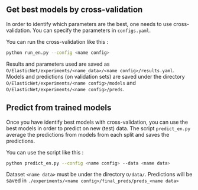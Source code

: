 **Get best models by cross-validation**
---------------------------------------
In order to identify which parameters are the best, one needs to use cross-validation. You can specify the parameters in `configs.yaml`.

You can run the cross-validation like this : 
```sh
python run_en.py --config <name config>
```

Results and parameters used are saved as `O/ElasticNet/experiments/<name_data>/<name config>/results.yaml`.
Models and predictions (on validation sets) are saved under the directory `O/ElasticNet/experiments/<name config>/models` and
`O/ElasticNet/experiments/<name config>/preds`.

**Predict from trained models**
---------------------------------------
Once you have identify best models with cross-validation, you can use the best models in order to predict on new (test) data. The script `predict_en.py` average the predictions from models from each split and saves the predictions.  

You can use the script like this : 
```sh
python predict_en.py --config <name config> --data <name data>
```

Dataset `<name data>` must be under the directory `O/data/`.
Predictions will be saved in `./experiments/<name config>/final_preds/preds_<name data>`